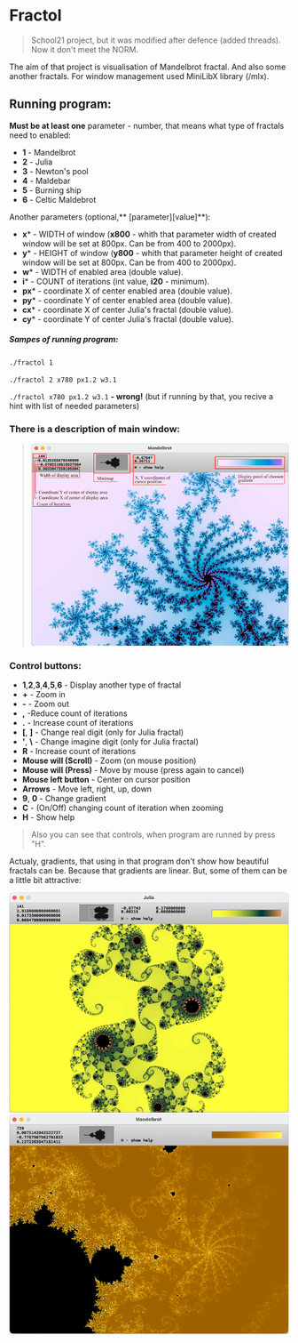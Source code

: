 # Fractol


>School21 project, but it was modified after defence (added threads). Now it don't meet the NORM.

The aim of that project is visualisation of Mandelbrot fractal. And also some another fractals.
For window management used MiniLibX library (/mlx).

## Running program:

**Must be at least one** parameter - number, that means what type of fractals need to enabled:
- **1** - Mandelbrot
- **2** - Julia
- **3** - Newton's pool
- **4** - Maldebar
- **5** - Burning ship
- **6** - Celtic Maldebrot

Another parameters (optional,** [parameter][value]**):
- **x*** - WIDTH of window (**x800** - whith that parameter width of created window will be set at 800px. Can be from 400 to 2000px).
- **y*** - HEIGHT of window (**y800** - whith that parameter height of created window will be set at 800px. Can be from 400 to 2000px).
- **w***  - WIDTH of enabled area (double value).
- **i*** - COUNT of iterations (int value, **i20** - minimum).
- **px*** - coordinate X of center enabled area (double value).
- **py*** - coordinate Y of center enabled area (double value).
- **cx*** - coordinate X of center Julia's fractal (double value).
- **cy*** - coordinate Y of center Julia's fractal (double value).

##### Sampes of running program:

`./fractol 1`

`./fractol 2 x780 px1.2 w3.1`

`./fractol x780 px1.2 w3.1` **- wrong!** (but if running by that, you recive a hint with list of needed parameters)


### There is a description of main window:

>![Main window](https://github.com/mdenyse-en/screenshots/blob/master/fractol-interface_information_min1.png)

### Control buttons:
- **1**,**2**,**3**,**4**,**5**,**6** - Display another type of fractal
- **+** - Zoom in
- **-** - Zoom out
- **,** -Reduce count of iterations
- **.** - Increase count of iterations
- **[**, **]** - Change real digit (only for Julia fractal)
- **'**, **\\** - Change imagine digit (only for Julia fractal)
- **R** - Increase count of iterations
- **Mouse will (Scroll)** - Zoom (on mouse position)
- **Mouse will (Press)** - Move by mouse (press again to cancel)
- **Mouse left button** - Center on cursor position
- **Arrows** - Move left, right, up, down
- **9**, **0** - Change gradient
- **C** - (On/Off) changing count of iteration when zooming
- **H** - Show help

> Also you can see that controls, when program are runned by press "H".

Actualy, gradients, that using in that program don't show how beautiful fractals can be. Because that gradients are linear. But, some of them can be a little bit attractive:

![Julia](https://github.com/mdenyse-en/screenshots/blob/master/fractol_sample_julia.png)
![Maldebrot](https://github.com/mdenyse-en/screenshots/blob/master/fractol_sample_maldebrot.png)
